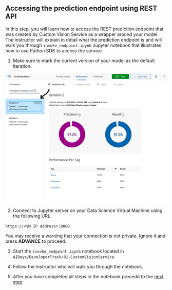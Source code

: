 ## Accessing the prediction endpoint using REST API

In this step, you will learn how to access the REST prediction endpoint that was created by Custom Vision Service as a wrapper around your model. The instructor will explain in detail what the prediction endpoint is and will walk you through `invoke_endpoint.ipynb` Jupyter notebook that illustrates how to use Python SDK to access the service.

1. Make sure to mark the current version of your model as the default iteration.

![Mark iteration](images/img12.PNG)


2. Connect to Jupyter server on your Data Science Virtual Machine using the following URL:

`https://<VM IP address>:8000`
  
  You may receive a warning that your connection is not private. Ignore it and press **ADVANCE** to proceed.

3. Start the `invoke_endpoint.ipynb` notebook located in `AIDays/DeveloperTrack/01-CustomVisionService`.

4. Follow the instructor who will walk you through the notebook.

5. After you have completed all steps in the notebook procedd to the [next step](export.md)

